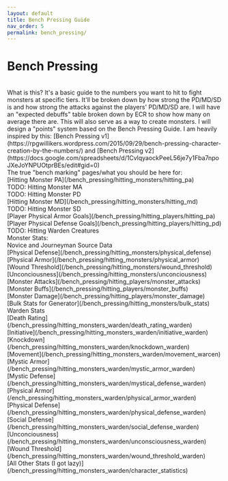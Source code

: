 ```yaml
---
layout: default
title: Bench Pressing Guide
nav_order: 5
permalink: bench_pressing/
---
```

# Bench Pressing


<br>
What is this? It's a basic guide to the numbers you want to hit to fight monsters at specific tiers. It'll be broken down by how strong the PD/MD/SD is and how strong the attacks against the players' PD/MD/SD are. I will have an "expected debuffs" table broken down by ECR to show how many on average there are. This will also serve as a way to create monsters. I will design a "points" system based on the Bench Pressing Guide. I am heavily inspired by this: [Bench Pressing v1](https://rpgwillikers.wordpress.com/2015/09/29/bench-pressing-character-creation-by-the-numbers/) and [Bench Pressing v2](https://docs.google.com/spreadsheets/d/1CvlqyaockPeeL56je7y1Fba7npoJXeJoYNPUOtprBEs/edit#gid=0)
<br>
The true "bench marking" pages/what you should be here for:
<br>
[Hitting Monster PA](/bench_pressing/hitting_monsters/hitting_pa)
<br>
TODO: Hitting Monster MA
<br>
TODO: Hitting Monster PD
<br>
[Hitting Monster MD](/bench_pressing/hitting_monsters/hitting_md)
<br>
TODO: Hitting Monster SD
<br>
[Player Physical Armor Goals](/bench_pressing/hitting_players/hitting_pa)
<br>
[Player Physical Defense Goals](/bench_pressing/hitting_players/hitting_pd)
<br>
TODO: Hitting Warden Creatures
<br>
Monster Stats:
<br>
Novice and Journeyman Source Data
<br>
[Physical Defense](/bench_pressing/hitting_monsters/physical_defense)
<br>
[Physical Armor](/bench_pressing/hitting_monsters/physical_armor)
<br>
[Wound Threshold](/bench_pressing/hitting_monsters/wound_threshold)
<br>
[Unconciousness](/bench_pressing/hitting_monsters/unconciousness)
<br>
[Monster Attacks](/bench_pressing/hitting_players/monster_attacks)
<br>
[Monster Buffs](/bench_pressing/hitting_players/monster_buffs)
<br>
[Monster Damage](/bench_pressing/hitting_players/monster_damage)
<br>
[Bulk Stats for Generator](/bench_pressing/hitting_monsters/bulk_stats)
<br>
Warden Stats
<br>
[Death Rating](/bench_pressing/hitting_monsters_warden/death_rating_warden)
<br>
[Initiative](/bench_pressing/hitting_monsters_warden/initiative_warden)
<br>
[Knockdown](/bench_pressing/hitting_monsters_warden/knockdown_warden)
<br>
[Movement](/bench_pressing/hitting_monsters_warden/movement_warcen)
<br>
[Mystic Armor](/bench_pressing/hitting_monsters_warden/mystic_armor_warden)
<br>
[Mystic Defense](/bench_pressing/hitting_monsters_warden/mystical_defense_warden)
<br>
[Physical Armor](/ench_pressing/hitting_monsters_warden/physical_armor_warden)
<br>
[Physical Defense](/bench_pressing/hitting_monsters_warden/physical_defense_warden)
<br>
[Social Defense](/bench_pressing/hitting_monsters_warden/social_defense_warden)
<br>
[Unconciousness](/bench_pressing/hitting_monsters_warden/unconsciousness_warden)
<br>
[Wound Threshold](/bench_pressing/hitting_monsters_warden/wound_threshold_warden)
<br>
[All Other Stats (I got lazy)](/bench_pressing/hitting_monsters_warden/character_statistics)
<br>